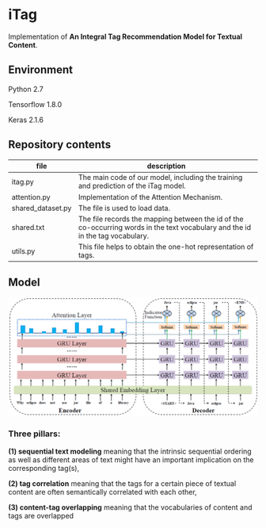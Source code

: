# iTag
Implementation of **An Integral Tag Recommendation Model for Textual Content**.

## Environment
Python 2.7

Tensorflow 1.8.0

Keras 2.1.6

## Repository contents

| file | description |
| ------ | ------ |
| itag.py | The main code of our model, including the training and prediction of the iTag model. |
| attention.py | Implementation of the Attention Mechanism. |
|shared_dataset.py|The file is used to load data. |
|shared.txt|The file records the mapping between the id of the co-occurring words in the text vocabulary and the id in the tag vocabulary.|
|utils.py|This file helps to obtain the one-hot representation of  tags.|

## Model
![Image text](https://github.com/SoftWiser-group/iTag/blob/master/images/structure.png)
### Three pillars:
**(1) sequential text modeling** meaning that the intrinsic sequential ordering as well as different areas of text might have an important implication on the corresponding tag(s),

**(2) tag correlation** meaning that the tags for a certain piece of textual content are often semantically correlated with each other,

**(3) content-tag overlapping** meaning that the vocabularies of content and tags are overlapped